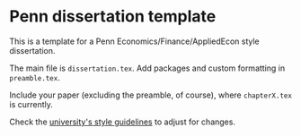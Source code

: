 # Penn dissertation template

This is a template for a Penn Economics/Finance/AppliedEcon style dissertation.

The main file is `dissertation.tex`. Add packages and custom formatting in `preamble.tex`.

Include your paper (excluding the preamble, of course), where `chapterX.tex` is currently.

Check the [university's style guidelines](http://guides.library.upenn.edu/dissertation_manual/formatting) to adjust for changes.
